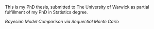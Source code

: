 This is my PhD thesis, submitted to The University of Warwick as partial
fulfillment of my PhD in Statistics degree.

*Bayesian Model Comparison via Sequential Monte Carlo*
